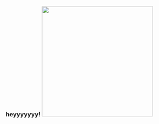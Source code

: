 <h3 align="center">
heyyyyyyy!
<img src="https://media0.giphy.com/media/19RuhDKt17MCfnmK8A/giphy.gif?cid=790b7611d0ef108a2755ee8aca3de9de4875abd26fb6e844&rid=giphy.gif&ct=ts" width=300>
</h3>
